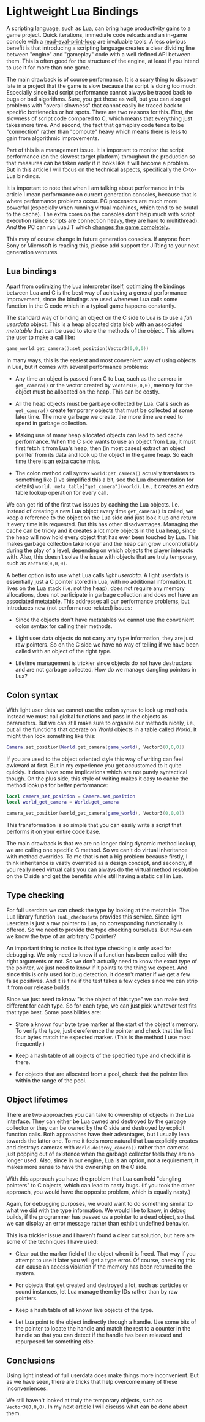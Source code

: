 # Lightweight Lua Bindings

A scripting language, such as Lua, can bring huge productivity gains to a game project. Quick iterations, immediate code reloads and an in-game console with a [read-eval-print-loop](http://en.wikipedia.org/wiki/Read-eval-print_loop) are invaluable tools. A less obvious benefit is that introducing a scripting language creates a clear dividing line between "engine" and "gameplay" code with a well defined API between them. This is often good for the structure of the engine, at least if you intend to use it for more than one game.

The main drawback is of course performance. It is a scary thing to discover late in a project that the game is slow because the script is doing too much. Especially since bad script performance cannot always be traced back to bugs or bad algorithms. Sure, you get those as well, but you can also get problems with "overall slowness" that cannot easily be traced back to specific bottlenecks or hot spots. There are two reasons for this. First, the slowness of script code compared to C, which means that everything just takes more time. And second, the fact that gameplay code tends to be "connection" rather than "compute" heavy which means there is less to gain from algorithmic improvements.

Part of this is a management issue. It is important to monitor the script performance (on the slowest target platform) throughout the production so that measures can be taken early if it looks like it will become a problem. But in this article I will focus on the technical aspects, specifically the C-to-Lua bindings.

It is important to note that when I am talking about performance in this article I mean performance on current generation consoles, because that is where performance problems occur. PC processors are much more powerful (especially when running virtual machines, which tend to be brutal to the cache). The extra cores on the consoles don't help much with script execution (since scripts are connection heavy, they are hard to multithread). *And* the PC can run LuaJIT which [changes the game completely](http://luajit.org/performance_x86.html).

This may of course change in future generation consoles. If anyone from Sony or Microsoft is reading this, please add support for JITting to your next generation ventures.

## Lua bindings

Apart from optimizing the Lua interpreter itself, optimizing the bindings between Lua and C is the best way of achieving a general performance improvement, since the bindings are used whenever Lua calls some function in the C code which in a typical game happens constantly.

The standard way of binding an object on the C side to Lua is to use a *full userdata* object. This is a heap allocated data blob with an associated *metatable* that can be used to store the methods of the object. This allows the user to make a call like:

```cpp
game_world:get_camera():set_position(Vector3(0,0,0))
```

In many ways, this is the easiest and most convenient way of using objects in Lua, but it comes with several performance problems:

* Any time an object is passed from C to Lua, such as the camera in `get_camera()`
or the vector created by `Vector3(0,0,0)`, memory for the object must be allocated on the heap. This can be costly.

* All the heap objects must be garbage collected by Lua. Calls such as `get_camera()` create temporary objects that must be collected at some later time. The more garbage we create, the more time we need to spend in garbage collection.

* Making use of many heap allocated objects can lead to bad cache performance. When the C side wants to use an object from Lua, it must first fetch it from Lua's heap, then (in most cases) extract an object pointer from its data and look up the object in the game heap. So each time there is an extra cache miss.

* The colon method call syntax `world:get_camera()` actually translates to something like (I've simplified this a bit, see the Lua documentation for details) `world._meta_table["get_camera"](world)`. I.e., it creates an extra table lookup operation for every call.

We can get rid of the first two issues by caching the Lua objects. I.e. instead of creating a new Lua object every time `get_camera()` is called, we keep a reference to the object on the Lua side and just look it up and return it every time it is requested. But this has other disadvantages. Managing the cache can be tricky and it creates a lot more objects in the Lua heap, since the heap will now hold every object that has ever been touched by Lua. This makes garbage collection take longer and the heap can grow uncontrollably during the play of a level, depending on which objects the player interacts with. Also, this doesn't solve the issue with objects that are truly temporary, such as `Vector3(0,0,0)`.

A better option is to use what Lua calls *light userdata*. A light userdata is essentially just a C pointer stored in Lua, with no additional information. It lives on the Lua stack (i.e. not the heap), does not require any memory allocations, does not participate in garbage collection and does not have an associated metatable. This addresses all our performance problems, but introduces new (not performance-related) issues:

* Since the objects don't have metatables we cannot use the convenient colon syntax for calling their methods.

* Light user data objects do not carry any type information, they are just raw pointers. So on the C side we have no way of telling if we have been called with an object of the right type.

* Lifetime management is trickier since objects do not have destructors and are not garbage collected. How do we manage dangling pointers in Lua?

## Colon syntax

With light user data we cannot use the colon syntax to look up methods. Instead we must call global functions and pass in the objects as parameters. But we can still make sure to organize our methods nicely, i.e., put all the functions that operate on *World* objects in a table called *World*. It might then look something like this:

```lua
Camera.set_position(World.get_camera(game_world), Vector3(0,0,0))
```

If you are used to the object oriented style this way of writing can feel awkward at first. But in my experience you get accustomed to it quite quickly. It does have some implications which are not purely syntactical though. On the plus side, this style of writing makes it easy to cache the method lookups for better performance:

```lua
local camera_set_position = Camera.set_position
local world_get_camera = World.get_camera

camera_set_position(world_get_camera(game_world), Vector3(0,0,0))
```

This transformation is so simple that you can easily write a script that performs it on your entire code base.

The main drawback is that we are no longer doing dynamic method lookup, we are calling one specific C method. So we can't do virtual inheritance with method overrides. To me that is not a big problem because firstly, I think inheritance is vastly overrated as a design concept, and secondly, if you really need virtual calls you can always do the virtual method resolution on the C side and get the benefits while still having a static call in Lua.

## Type checking

For full userdata we can check the type by looking at the metatable. The Lua library function `luaL_checkudata` provides this service. Since light userdata is just a raw pointer to Lua, no corresponding functionality is offered. So we need to provide the type checking ourselves. But how can we know the type of an arbitrary C pointer?

An important thing to notice is that type checking is only used for debugging. We only need to know if a function has been called with the right arguments or not. So we don't actually need to know the exact type of the pointer, we just need to know if it points to the thing we expect. And since this is only used for bug detection, it doesn't matter if we get a few false positives. And it is fine if the test takes a few cycles since we can strip it from our release builds.

Since we just need to know "is the object of this type" we can make test different for each type. So for each type, we can just pick whatever test fits that type best. Some possibilities are:

* Store a known four byte type marker at the start of the object's memory. To verify the type, just dereference the pointer and check that the first four bytes match the expected marker. (This is the method I use most frequently.)

* Keep a hash table of all objects of the specified type and check if it is there.

* For objects that are allocated from a pool, check that the pointer lies within the range of the pool.

## Object lifetimes

There are two approaches you can take to ownership of objects in the Lua interface. They can either be Lua owned and destroyed by the garbage collector or they can be owned by the C side and destroyed by explicit function calls. Both approaches have their advantages, but I usually lean towards the latter one. To me it feels more natural that Lua explicitly creates and destroys cameras with `World.destroy_camera()` rather than cameras just popping out of existence when the garbage collector feels they are no longer used. Also, since in our engine, Lua is an option, not a requirement, it makes more sense to have the ownership on the C side.

With this approach you have the problem that Lua can hold "dangling pointers" to C objects, which can lead to nasty bugs. (If you took the other approach, you would have the opposite problem, which is equally nasty.)

Again, for debugging purposes, we would want to do something similar to what we did with the type information. We would like to know, in debug builds, if the programmer has passed us a pointer to a dead object, so that we can display an error message rather than exhibit undefined behavior.

This is a trickier issue and I haven't found a clear cut solution, but here are some of the techniques I have used:

* Clear out the marker field of the object when it is freed. That way if you attempt to use it later you will get a type error. Of course, checking this can cause an access violation if the memory has been returned to the system.

* For objects that get created and destroyed a lot, such as particles or sound instances, let Lua manage them by IDs rather than by raw pointers.

* Keep a hash table of all known live objects of the type.

* Let Lua point to the object indirectly through a handle. Use some bits of the pointer to locate the handle and match the rest to a counter in the handle so that you can detect if the handle has been released and repurposed for something else.

## Conclusions


Using light instead of full userdata does make things more inconvenient. But as we have seen, there are tricks that help overcome many of these inconveniences.

We still haven't looked at truly the temporary objects, such as `Vector3(0,0,0)`. In my next article I will discuss what can be done about them.
